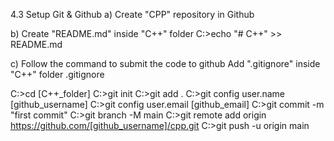 4.3 Setup Git & Github
a) Create "CPP" repository in Github

b) Create "README.md" inside "C++" folder
C:\>echo "# C++" >> README.md

c) Follow the command to submit the code to github
Add ".gitignore" inside "C++" folder
.gitignore

C:\>cd [C++_folder]
C:\>git init
C:\>git add .
C:\>git config user.name [github_username]
C:\>git config user.email [github_email]
C:\>git commit -m "first commit"
C:\>git branch -M main
C:\>git remote add origin https://github.com/[github_username]/cpp.git
C:\>git push -u origin main
